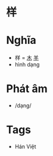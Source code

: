 # 样

# Nghĩa
* 样 = [木](木.md) [羊](羊.md)
* hình dạng

# Phát âm
* /dạng/

# Tags
* Hán Việt

<script>window.HANZI_FIELD='样';</script>
